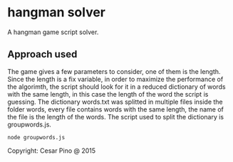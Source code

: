 # hangman solver

A hangman game script solver.

## Approach used

The game gives a few parameters to consider, one of them is the length. Since the length is a fix variable, in order to maximize the performance of the algorimth, the script should look for it in a reduced dictionary of words with the same length, in this case the length of the word the script is guessing. The dictionary words.txt was splitted in multiple files inside the folder words, every file contains words with the same length, the name of the file is the length of the words. The script used to split the dictionary is groupwords.js.

```
node groupwords.js
```

Copyright: Cesar Pino @ 2015